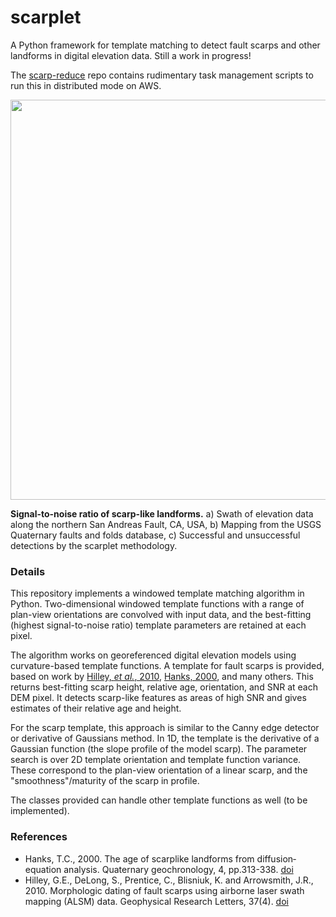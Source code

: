 # scarplet
A Python framework for template matching to detect fault scarps and other landforms in digital elevation data. Still a work in progress! 

The [scarp-reduce](https://github.com/rmsare/scarp-reduce) repo contains rudimentary task management scripts to run this in distributed mode on AWS. 

<p align='center'><img src=https://github.com/rmsare/scarplet/raw/master/data/northcoast.png width="640px"></p>

**Signal-to-noise ratio of scarp-like landforms.** a) Swath of elevation data along the northern San Andreas Fault, CA, USA, b) Mapping from the USGS Quaternary faults and folds database, c) Successful and unsuccessful detections by the scarplet methodology.

### Details
This repository implements a windowed template matching algorithm in Python. Two-dimensional windowed template functions with a range of plan-view orientations are convolved with input data, and the best-fitting (highest signal-to-noise ratio) template parameters are retained at each pixel. 

The algorithm works on georeferenced digital elevation models using curvature-based template functions. A template for fault scarps is provided, based on work by [Hilley, *et al.*, 2010](https://doi.org/10.1029/2009GL042044), [Hanks, 2000](https://doi.org/10.1029/RF004p0313), and many others. This returns best-fitting scarp height, relative age, orientation, and SNR at each DEM pixel. It detects scarp-like features as areas of high SNR and gives estimates of their relative age and height.

For the scarp template, this approach is similar to the Canny edge detector or derivative of Gaussians method. In 1D, the template is the derivative of a Gaussian function (the slope profile of the model scarp). The parameter search is over 2D template orientation and template function variance. These correspond to the plan-view orientation of a linear scarp, and the "smoothness"/maturity of the scarp in profile. 

The classes provided can handle other template functions as well (to be implemented).

### References
- Hanks, T.C., 2000. The age of scarplike landforms from diffusion‐equation analysis. Quaternary geochronology, 4, pp.313-338. [doi](https://doi.org/10.1029/RF004p0313)
- Hilley, G.E., DeLong, S., Prentice, C., Blisniuk, K. and Arrowsmith, J.R., 2010. Morphologic dating of fault scarps using airborne laser swath mapping (ALSM) data. Geophysical Research Letters, 37(4). [doi](https://doi.org/10.1029/2009GL042044)
